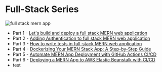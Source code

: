 # Full-Stack Series

![full stack mern app](https://user-images.githubusercontent.com/70439799/218651720-d3090266-615e-493a-be9f-0e612620c04a.gif)

- Part 1 - [Let's build and deploy a full stack MERN web application](https://blog.itsrakesh.co/lets-build-and-deploy-a-full-stack-mern-web-application)
- Part 2 - [Adding Authentication to full stack MERN web application](https://blog.itsrakesh.co/adding-authentication-to-full-stack-mern-web-application)
- Part 3 - [How to write tests in full-stack MERN web application](https://blog.itsrakesh.co/how-to-write-tests-in-full-stack-mern-web-application)
- Part 4 - [Dockerizing Your MERN Stack App: A Step-by-Step Guide](https://blog.itsrakesh.co/dockerizing-your-mern-stack-app-a-step-by-step-guide)
- Part 5 - [Automate MERN App Deployment with GitHub Actions CI/CD](https://blog.itsrakesh.co/automate-mern-app-deployment-with-github-actions-cicd)
- Part 6 - [Deploying a MERN App to AWS Elastic Beanstalk with CI/CD](https://blog.itsrakesh.co/deploying-a-mern-app-to-aws-elastic-beanstalk-with-cicd)
- test
